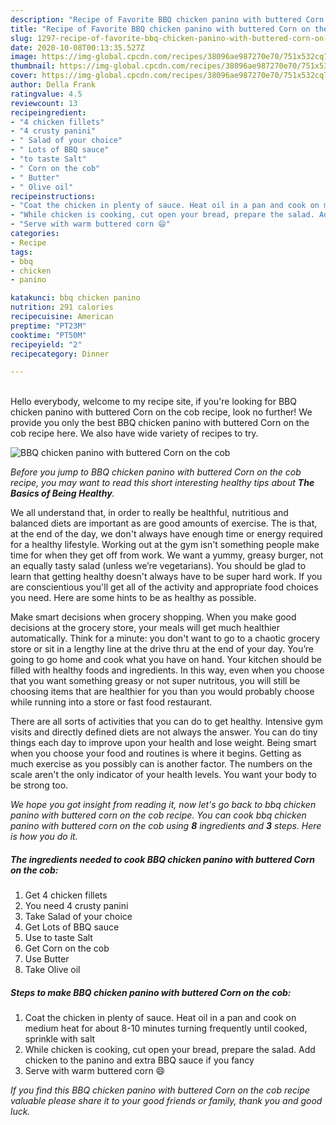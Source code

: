```yaml
---
description: "Recipe of Favorite BBQ chicken panino with buttered Corn on the cob"
title: "Recipe of Favorite BBQ chicken panino with buttered Corn on the cob"
slug: 1297-recipe-of-favorite-bbq-chicken-panino-with-buttered-corn-on-the-cob
date: 2020-10-08T00:13:35.527Z
image: https://img-global.cpcdn.com/recipes/38096ae987270e70/751x532cq70/bbq-chicken-panino-with-buttered-corn-on-the-cob-recipe-main-photo.jpg
thumbnail: https://img-global.cpcdn.com/recipes/38096ae987270e70/751x532cq70/bbq-chicken-panino-with-buttered-corn-on-the-cob-recipe-main-photo.jpg
cover: https://img-global.cpcdn.com/recipes/38096ae987270e70/751x532cq70/bbq-chicken-panino-with-buttered-corn-on-the-cob-recipe-main-photo.jpg
author: Della Frank
ratingvalue: 4.5
reviewcount: 13
recipeingredient:
- "4 chicken fillets"
- "4 crusty panini"
- " Salad of your choice"
- " Lots of BBQ sauce"
- "to taste Salt"
- " Corn on the cob"
- " Butter"
- " Olive oil"
recipeinstructions:
- "Coat the chicken in plenty of sauce. Heat oil in a pan and cook on medium heat for about 8-10 minutes turning frequently until cooked, sprinkle with salt"
- "While chicken is cooking, cut open your bread, prepare the salad. Add chicken to the panino and extra BBQ sauce if you fancy"
- "Serve with warm buttered corn 😄"
categories:
- Recipe
tags:
- bbq
- chicken
- panino

katakunci: bbq chicken panino 
nutrition: 291 calories
recipecuisine: American
preptime: "PT23M"
cooktime: "PT50M"
recipeyield: "2"
recipecategory: Dinner

---
```

<br>
Hello everybody, welcome to my recipe site, if you're looking for BBQ chicken panino with buttered Corn on the cob recipe, look no further! We provide you only the best BBQ chicken panino with buttered Corn on the cob recipe here. We also have wide variety of recipes to try.
<br>


![BBQ chicken panino with buttered Corn on the cob](https://img-global.cpcdn.com/recipes/38096ae987270e70/751x532cq70/bbq-chicken-panino-with-buttered-corn-on-the-cob-recipe-main-photo.jpg)

<i>Before you jump to BBQ chicken panino with buttered Corn on the cob recipe, you may want to read this short interesting healthy tips about <strong>The Basics of Being Healthy</strong>.</i>

We all understand that, in order to really be healthful, nutritious and balanced diets are important as are good amounts of exercise. The  is that, at the end of the day, we don't always have enough time or energy required for a healthy lifestyle. Working out at the gym isn't something people make time for when they get off from work. We want a yummy, greasy burger, not an equally tasty salad (unless we’re vegetarians). You should be glad to learn that getting healthy doesn't always have to be super hard work. If you are conscientious you'll get all of the activity and appropriate food choices you need. Here are some hints to be as healthy as possible.

Make smart decisions when grocery shopping. When you make good decisions at the grocery store, your meals will get much healthier automatically. Think for a minute: you don't want to go to a chaotic grocery store or sit in a lengthy line at the drive thru at the end of your day. You’re going to go home and cook what you have on hand. Your kitchen should be filled with healthy foods and ingredients. In this way, even when you choose that you want something greasy or not super nutritous, you will still be choosing items that are healthier for you than you would probably choose while running into a store or fast food restaurant.

There are all sorts of activities that you can do to get healthy. Intensive gym visits and directly defined diets are not always the answer. You can do tiny things each day to improve upon your health and lose weight. Being smart when you choose your food and routines is where it begins. Getting as much exercise as you possibly can is another factor. The numbers on the scale aren't the only indicator of your health levels. You want your body to be strong too. 


<i>We hope you got insight from reading it, now let's go back to bbq chicken panino with buttered corn on the cob recipe. You can cook bbq chicken panino with buttered corn on the cob using <strong>8</strong> ingredients and <strong>3</strong> steps. Here is how you do it.
</i>

##### The ingredients needed to cook BBQ chicken panino with buttered Corn on the cob:

1. Get 4 chicken fillets
1. You need 4 crusty panini
1. Take  Salad of your choice
1. Get  Lots of BBQ sauce
1. Use to taste Salt
1. Get  Corn on the cob
1. Use  Butter
1. Take  Olive oil


##### Steps to make BBQ chicken panino with buttered Corn on the cob:

1. Coat the chicken in plenty of sauce. Heat oil in a pan and cook on medium heat for about 8-10 minutes turning frequently until cooked, sprinkle with salt
1. While chicken is cooking, cut open your bread, prepare the salad. Add chicken to the panino and extra BBQ sauce if you fancy
1. Serve with warm buttered corn 😄


<i>If you find this BBQ chicken panino with buttered Corn on the cob recipe valuable please share it to your good friends or family, thank you and good luck.</i>
